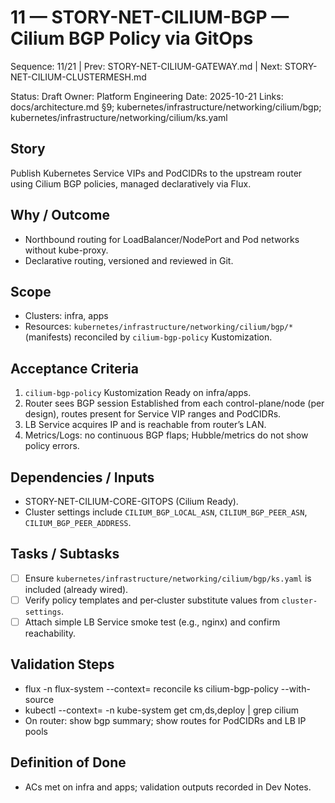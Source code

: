 # 11 — STORY-NET-CILIUM-BGP — Cilium BGP Policy via GitOps

Sequence: 11/21 | Prev: STORY-NET-CILIUM-GATEWAY.md | Next: STORY-NET-CILIUM-CLUSTERMESH.md

Status: Draft
Owner: Platform Engineering
Date: 2025-10-21
Links: docs/architecture.md §9; kubernetes/infrastructure/networking/cilium/bgp; kubernetes/infrastructure/networking/cilium/ks.yaml

## Story
Publish Kubernetes Service VIPs and PodCIDRs to the upstream router using Cilium BGP policies, managed declaratively via Flux.

## Why / Outcome
- Northbound routing for LoadBalancer/NodePort and Pod networks without kube-proxy.
- Declarative routing, versioned and reviewed in Git.

## Scope
- Clusters: infra, apps
- Resources: `kubernetes/infrastructure/networking/cilium/bgp/*` (manifests) reconciled by `cilium-bgp-policy` Kustomization.

## Acceptance Criteria
1) `cilium-bgp-policy` Kustomization Ready on infra/apps.
2) Router sees BGP session Established from each control-plane/node (per design), routes present for Service VIP ranges and PodCIDRs.
3) LB Service acquires IP and is reachable from router’s LAN.
4) Metrics/Logs: no continuous BGP flaps; Hubble/metrics do not show policy errors.

## Dependencies / Inputs
- STORY-NET-CILIUM-CORE-GITOPS (Cilium Ready).
- Cluster settings include `CILIUM_BGP_LOCAL_ASN`, `CILIUM_BGP_PEER_ASN`, `CILIUM_BGP_PEER_ADDRESS`.

## Tasks / Subtasks
- [ ] Ensure `kubernetes/infrastructure/networking/cilium/bgp/ks.yaml` is included (already wired).
- [ ] Verify policy templates and per‑cluster substitute values from `cluster-settings`.
- [ ] Attach simple LB Service smoke test (e.g., nginx) and confirm reachability.

## Validation Steps
- flux -n flux-system --context=<ctx> reconcile ks cilium-bgp-policy --with-source
- kubectl --context=<ctx> -n kube-system get cm,ds,deploy | grep cilium
- On router: show bgp summary; show routes for PodCIDRs and LB IP pools

## Definition of Done
- ACs met on infra and apps; validation outputs recorded in Dev Notes.
